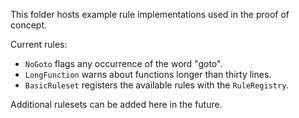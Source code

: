 This folder hosts example rule implementations used in the proof of concept.

Current rules:
- `NoGoto` flags any occurrence of the word "goto".
- `LongFunction` warns about functions longer than thirty lines.
- `BasicRuleset` registers the available rules with the `RuleRegistry`.

Additional rulesets can be added here in the future.
